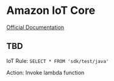 # Amazon IoT Core 

[Official Documentation](https://aws.amazon.com/documentation/iot/)

## TBD

IoT Rule: `SELECT * FROM 'sdk/test/java'`

Action: Invoke lambda function 

